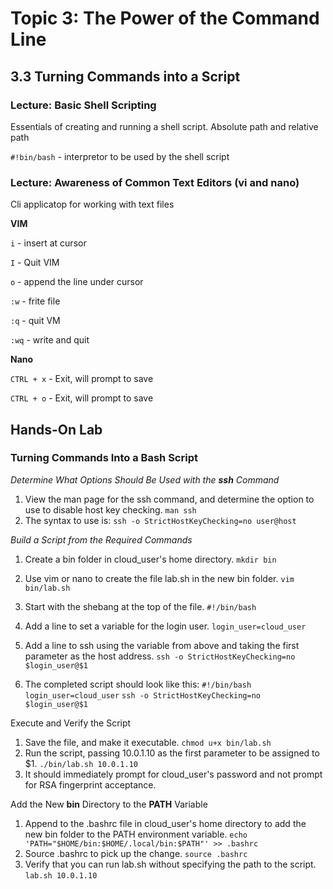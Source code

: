 # Topic 3: The Power of the Command Line

## 3.3 Turning Commands into a Script

### Lecture: Basic Shell Scripting

Essentials of creating and running a shell script. Absolute path and relative path

`#!bin/bash` - interpretor to be used by the shell script


### Lecture: Awareness of Common Text Editors (vi and nano)

Cli applicatop for working with text files

**VIM**

`i` - insert at cursor

`I` -  Quit VIM

`o` - append the line under cursor

`:w` - frite file

`:q` - quit VM

`:wq` - write and quit 

**Nano**

`CTRL + x` - Exit, will prompt to save

`CTRL + o` - Exit, will prompt to save

## Hands-On Lab

### Turning Commands Into a Bash Script


*Determine What Options Should Be Used with the **ssh** Command*
1. View the man page for the ssh command, and determine the option to use to disable host key checking.
		`man ssh`
2. The syntax to use is:
		`ssh -o StrictHostKeyChecking=no user@host`

*Build a Script from the Required Commands*
1. Create a bin folder in cloud_user's home directory.
		`mkdir bin`
2. Use vim or nano to create the file lab.sh in the new bin folder.
		`vim bin/lab.sh`
3. Start with the shebang at the top of the file.
		`#!/bin/bash`
4. Add a line to set a variable for the login user.
		`login_user=cloud_user`
5. Add a line to ssh using the variable from above and taking the first parameter as the host address.
		`ssh -o StrictHostKeyChecking=no $login_user@$1`

6. The completed script should look like this:
		`#!/bin/bash`
		`login_user=cloud_user`
		`ssh -o StrictHostKeyChecking=no $login_user@$1`

Execute and Verify the Script
1. Save the file, and make it executable.
		`chmod u+x bin/lab.sh`
2. Run the script, passing 10.0.1.10 as the first parameter to be assigned to $1.
		`./bin/lab.sh 10.0.1.10`
3. It should immediately prompt for cloud_user's password and not prompt for RSA fingerprint acceptance.

Add the New **bin** Directory to the **PATH** Variable
1. Append to the .bashrc file in cloud_user's home directory to add the new bin folder to the PATH environment variable.
		`echo 'PATH="$HOME/bin:$HOME/.local/bin:$PATH"' >> .bashrc`
2. Source .bashrc to pick up the change.
		`source .bashrc`
3. Verify that you can run lab.sh without specifying the path to the script.
		`lab.sh 10.0.1.10`  
